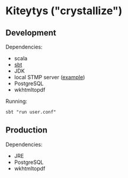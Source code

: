 # Kiteytys ("crystallize")

## Development
Dependencies:
- scala
- [sbt](http://www.scala-sbt.org/)
- JDK
- local STMP server ([example](https://djfarrelly.github.io/MailDev/))
- PostgreSQL
- wkhtmltopdf

Running:
```
sbt "run user.conf"
```

## Production
Dependencies:
- JRE
- PostgreSQL
- wkhtmltopdf
